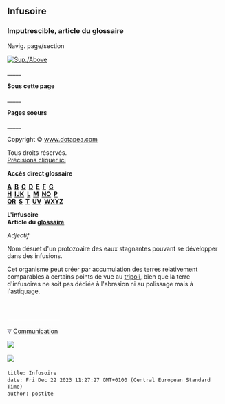## Infusoire
### Imputrescible, article du glossaire
 Navig. page/section

[![Sup./Above](_derived/up_cmp_themenoir010_up.gif)](ijk.html)

\_\_\_\_\_

**Sous cette page**

\_\_\_\_\_

**Pages soeurs**

\_\_\_\_\_

Copyright © www.dotapea.com

Tous droits réservés.  
[Précisions cliquer ici](droitscopie.html)

**Accès direct glossaire**

**[A](a.html)  [B](b.html)  [C](c.html)  [D](d.html)  [E](e.html)  [F](f.html)  [G](g.html)  
[H](h.html)  [IJK](ijk.html)  [L](l.html)  [M](m.html)  [NO](no.html)  [P](p.html)  
[QR](qr.html)  [S](s.html)  [T](t.html)  [UV](uv.html)  [WXYZ](wxyz.html)**

**L'infusoire  
Article du [glossaire](glossaire.html)**

_Adjectif_

Nom désuet d'un protozoaire des eaux stagnantes pouvant se développer dans des infusions.

Cet organisme peut créer par accumulation des terres relativement comparables à certains points de vue au [tripoli](tripoli.html), bien que la terre d'infusoires ne soit pas dédiée à l'abrasion ni au polissage mais à l'astiquage.



 

 ![](images/transparent122x1.gif)

![](images/flechebas.gif) [Communication](http://www.artrealite.com/annonceurs.htm) 

[![](https://cbonvin.fr/sites/regie.artrealite.com/visuels/campagne1.png)](index-2.html#20131014)

![](https://cbonvin.fr/sites/regie.artrealite.com/visuels/campagne2.png)
```
title: Infusoire
date: Fri Dec 22 2023 11:27:27 GMT+0100 (Central European Standard Time)
author: postite
```
